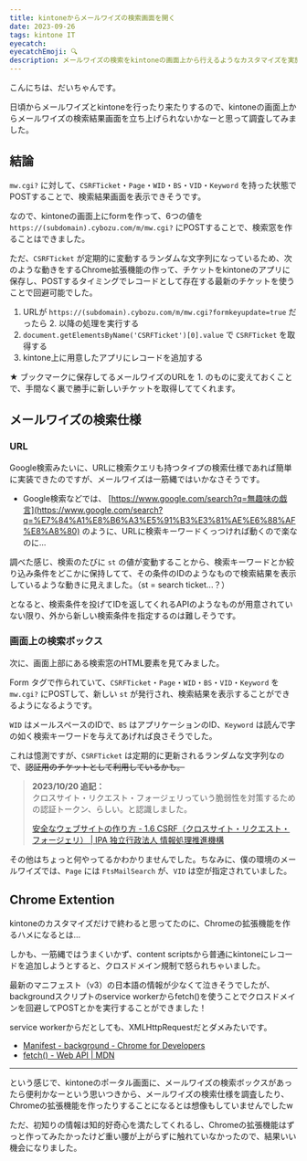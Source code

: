 ```yaml
---
title: kintoneからメールワイズの検索画面を開く
date: 2023-09-26
tags: kintone IT
eyecatch: 
eyecatchEmoji: 🔍
description: メールワイズの検索をkintoneの画面上から行えるようなカスタマイズを実施しました。
---
```


こんにちは、だいちゃんです。

日頃からメールワイズとkintoneを行ったり来たりするので、kintoneの画面上からメールワイズの検索結果画面を立ち上げられないかなーと思って調査してみました。

## 結論

`mw.cgi?` に対して、`CSRFTicket`・`Page`・`WID`・`BS`・`VID`・`Keyword` を持った状態でPOSTすることで、検索結果画面を表示できそうです。

なので、kintoneの画面上にformを作って、6つの値を `https://(subdomain).cybozu.com/m/mw.cgi?` にPOSTすることで、検索窓を作ることはできました。

ただ、`CSRFTicket` が定期的に変動するランダムな文字列になっているため、次のような動きをするChrome拡張機能の作って、チケットをkintoneのアプリに保存し、POSTするタイミングでレコードとして存在する最新のチケットを使うことで回避可能でした。

1. URLが `https://(subdomain).cybozu.com/m/mw.cgi?formkeyupdate=true` だったら 2. 以降の処理を実行する
2. `document.getElementsByName('CSRFTicket')[0].value` で `CSRFTicket` を取得する
3. kintone上に用意したアプリにレコードを追加する

★ ブックマークに保存してるメールワイズのURLを 1. のものに変えておくことで、手間なく裏で勝手に新しいチケットを取得しててくれます。


## メールワイズの検索仕様

### URL

Google検索みたいに、URLに検索クエリも持つタイプの検索仕様であれば簡単に実装できたのですが、メールワイズは一筋縄ではいかなさそうです。

* Google検索などでは、 [https://www.google.com/search?q=無趣味の戯言](https://www.google.com/search?q=%E7%84%A1%E8%B6%A3%E5%91%B3%E3%81%AE%E6%88%AF%E8%A8%80) のように、URLに検索キーワードくっつければ動くので楽なのに...

調べた感じ、検索のたびに `st` の値が変動することから、検索キーワードとか絞り込み条件をどこかに保持してて、その条件のIDのようなもので検索結果を表示しているような動きに見えました。（st = search ticket...？）

となると、検索条件を投げてIDを返してくれるAPIのようなものが用意されていない限り、外から新しい検索条件を指定するのは難しそうです。

### 画面上の検索ボックス

次に、画面上部にある検索窓のHTML要素を見てみました。

Form タグで作られていて、`CSRFTicket`・`Page`・`WID`・`BS`・`VID`・`Keyword` を `mw.cgi?` にPOSTして、新しい `st` が発行され、検索結果を表示することができるようになるようです。

`WID` はメールスペースのIDで、`BS` はアプリケーションのID、`Keyword` は読んで字の如く検索キーワードを与えてあげれば良さそうでした。

これは憶測ですが、`CSRFTicket` は定期的に更新されるランダムな文字列なので、~~認証用のチケットとして利用しているかも。~~

> **2023/10/20 追記：**    
> クロスサイト・リクエスト・フォージェリっていう脆弱性を対策するための認証トークン、らしい。と認識しました。    
>     
> [安全なウェブサイトの作り方 - 1.6 CSRF（クロスサイト・リクエスト・フォージェリ） | IPA 独立行政法人 情報処理推進機構](https://www.ipa.go.jp/security/vuln/websecurity/csrf.html)


その他はちょっと何やってるかわかりませんでした。ちなみに、僕の環境のメールワイズでは、`Page` には `FtsMailSearch` が、`VID` は空が指定されていました。


## Chrome Extention

kintoneのカスタマイズだけで終わると思ってたのに、Chromeの拡張機能を作るハメになるとは...

しかも、一筋縄ではうまくいかず、content scriptsから普通にkintoneにレコードを追加しようとすると、クロスドメイン規制で怒られちゃいました。

最新のマニフェスト（v3）の日本語の情報が少なくて泣きそうでしたが、backgroundスクリプトのservice workerからfetch()を使うことでクロスドメインを回避してPOSTとかを実行することができました！

service workerからだとしても、XMLHttpRequestだとダメみたいです。

* [Manifest - background - Chrome for Developers](https://developer.chrome.com/docs/extensions/mv3/manifest/background/)
* [fetch() - Web API | MDN](https://developer.mozilla.org/ja/docs/Web/API/fetch)


---

という感じで、kintoneのポータル画面に、メールワイズの検索ボックスがあったら便利かなーという思いつきから、メールワイズの検索仕様を調査したり、Chromeの拡張機能を作ったりすることになるとは想像もしていませんでしたw

ただ、初知りの情報は知的好奇心を満たしてくれるし、Chromeの拡張機能はずっと作ってみたかったけど重い腰が上がらずに触れていなかったので、結果いい機会になりました。